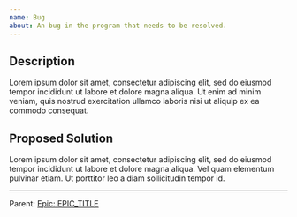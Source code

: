 ```yaml
---
name: Bug
about: An bug in the program that needs to be resolved.
---
```


## Description

Lorem ipsum dolor sit amet, consectetur adipiscing elit, sed do eiusmod tempor incididunt ut labore et dolore magna aliqua. Ut enim ad minim veniam, quis nostrud exercitation ullamco laboris nisi ut aliquip ex ea commodo consequat.

## Proposed Solution

Lorem ipsum dolor sit amet, consectetur adipiscing elit, sed do eiusmod tempor incididunt ut labore et dolore magna aliqua. Vel quam elementum pulvinar etiam. Ut porttitor leo a diam sollicitudin tempor id.

---
Parent: [Epic: EPIC_TITLE](#0)